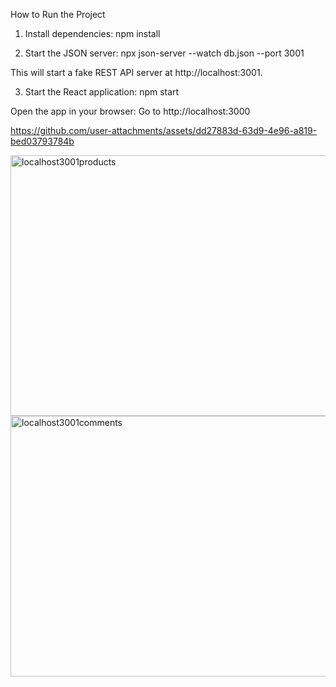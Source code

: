 How to Run the Project

1. Install dependencies:
npm install

2. Start the JSON server:
npx json-server --watch db.json --port 3001

This will start a fake REST API server at http://localhost:3001.

3. Start the React application:
npm start

Open the app in your browser:
Go to http://localhost:3000


https://github.com/user-attachments/assets/dd27883d-63d9-4e96-a819-bed03793784b

<img width="624" height="417" alt="localhost3001products" src="https://github.com/user-attachments/assets/a5138679-4445-416c-afbc-9778d338466c" />
<img width="624" height="417" alt="localhost3001comments" src="https://github.com/user-attachments/assets/afffbd6f-0380-4b84-90fc-967fbdb6ff08" />

